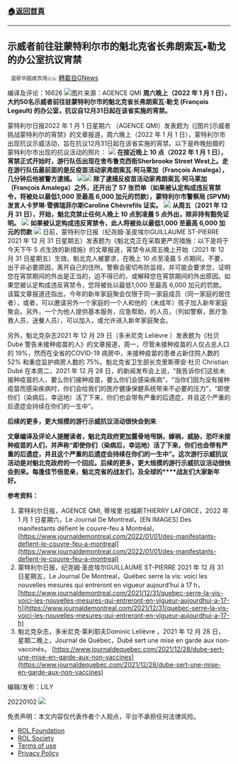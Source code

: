 ###  [:house:返回首頁](https://github.com/ourhimalayas/txt)
---


## 示威者前往驻蒙特利尔市的魁北克省长弗朗索瓦•勒戈的办公室抗议宵禁
` 温哥华圆成农场🇨🇦` [轉載自GNews](https://gnews.org/zh-hans/1815518/)

编译及评论：16626
![](https://assets.gnews.org/wp-content/uploads/2022/01/图片757.png)图片来源：AGENCE QMI
**周六晚上（2022 年 1 月 1 日），大约50名示威者前往驻蒙特利尔市的魁北克省长弗朗索瓦·勒戈 (François Legault) 的办公室，抗议自12月31日起在该省实施的宵禁。**

蒙特利尔日报2022 年 1 月 1 日星期六 （AGENCE QMI）发表题为《[图片]示威者挑战蒙特利尔的宵禁》的文章报道，周六晚上（2022 年 1 月 1 日），蒙特利尔市出现抗议示威活动，旨在抗议12月31日起在该省实施的宵禁。以下是昨晚拍摄的蒙特利尔市出现的抗议活动的照片：
![](https://assets.gnews.org/wp-content/uploads/2022/01/图片758.png)
**在接近晚上 10 点（2022 年 1 月 1 日），宵禁正式开始时，游行队伍出现在舍布鲁克西街Sherbrooke Street West上。走在游行队伍最前面的是反疫苗活动家弗朗索瓦·阿马莱加（François Amalega），几分钟后他被警方逮捕。**
![](https://assets.gnews.org/wp-content/uploads/2022/01/图片759.png)![](https://assets.gnews.org/wp-content/uploads/2022/01/图片780.png)
**除了逮捕反疫苗活动家弗朗索瓦·阿马莱加（François Amalega）之外，还开出了 57 张罚单（如果被认定构成违反宵禁令，将被处以最低1,000 至最高 6,000 加元的罚款），蒙特利尔市警察局 (SPVM) 发言人卡罗琳·雪佛瑞菲尔斯Caroline Chèvrefils 证实。**
![](https://assets.gnews.org/wp-content/uploads/2022/01/图片781.png)
**从周五（2021 年 12 月 31 日），开始，魁北克禁止任何人晚上 10 点到凌晨 5 点外出，除非持有豁免证明。**
![](https://assets.gnews.org/wp-content/uploads/2022/01/图片782.png)
**如果被认定构成违反宵禁令，此人将被处以最低1,000 至最高 6,000 加元的罚款**
![](https://assets.gnews.org/wp-content/uploads/2022/01/图片783.png)
日前，蒙特利尔日报（纪尧姆·圣皮埃尔GUILLAUME ST-PIERRE 2021 年 12 月 31 日星期五）发表题为《魁北克正在采取更严厉措施：以下是将于今天下午 5 点生效的新措施》的文章报道，宵禁令从周五晚上开始（2021 年 12 月 31 日星期五）生效。魁北克人被要求，在晚上 10 点至凌晨 5 点期间，不要，出于非必要原因，离开自己的住所。警察会密切布防监视，并可能会要求您，证明您在宵禁期间的外出是正当的，迫不得已的，或解释您在宵禁期间的外出原因。如果您被认定构成违反宵禁令，您将被处以最低1,000 至最高 6,000 加元的罚款。该篇文章报道还指出，今年的新年家庭聚会仅限于同一家庭成员（同一家庭的居住者），或者，可以邀请另外一个家庭的一个人和他的（未成年）孩子加入新年家庭聚会。另外，一个为他人提供基本服务，应急帮助，的人员，（列如警察，医疗急救人员，送餐人员），可以加入，或允许进入新年家庭聚会。

另外，魁北克杂志2021 年 12 月 29 日（多米尼克 Lelièvre ）发表题为《杜贝Dubé 警告未接种疫苗的人》的文章报道，周一，尽管未接种疫苗的人仅占总人口的 19%，然而在全省的COVID-19 病房中，未接种疫苗的患者占新住院人数的 52% 和重症监护病房人数的 75%。魁北克省卫生部长克里斯蒂安·杜贝 Christian Dubé 在本周二，2021 年 12 月 28 日，的新闻发布会上说，“我告诉你们这些未接种疫苗的人，要么你们接种疫苗，要么你们会感染疾病”，“当你们因为没有接种疫苗而感染疾病时，你们会给我们的医疗健康保健系统带来不必要的压力”，“即使你们（染病后，幸运地）活了下来，你们也会带有严重的后遗症，并且这个严重的后遗症会持续在你们的一生中”。

**后续的更多，更大规模的游行示威抗议活动很快会到来**

**文章编译及评论人提醒读者，魁北克政府更加露骨地甩锅，嫁祸，威胁，恐吓未接种疫苗的人们，并声称“即使你们（染病后，幸运地）活了下来，你们也会带有严重的后遗症，并且这个严重的后遗症会持续在你们的一生中”。这次游行示威抗议活动是对魁北克政府的一个回应。后续的更多，更大规模的游行示威抗议活动很快会到来。****每逢佳节倍思亲****，****魁北克省的战友们，及****全球的****战友们大家新年好。**

**参考资料：**

1. 蒙特利尔日报，AGENCE QMI, 蒂埃里·拉福斯THIERRY LAFORCE，2022 年 1 月 1 日星期六，Le Journal De Montreal，[EN IMAGES] Des manifestants défient le couvre-feu à Montréal，[https://www.journaldemontreal.com/2022/01/01/des-manifestants-defient-le-couvre-feu-a-montreal](https://www.journaldemontreal.com/2022/01/01/des-manifestants-defient-le-couvre-feu-a-montreal)
2. 蒙特利尔日报，纪尧姆·圣皮埃尔GUILLAUME ST-PIERRE 2021 年 12 月 31 日星期五，Le Journal De Montreal，Québec serre la vis: voici les nouvelles mesures qui entreront en vigueur aujourd’hui à 17 h，[https://www.journaldemontreal.com/2021/12/31/quebec-serre-la-vis-voici-les-nouvelles-mesures-qui-entreront-en-vigueur-aujourdhui-a-17-h](https://www.journaldemontreal.com/2021/12/31/quebec-serre-la-vis-voici-les-nouvelles-mesures-qui-entreront-en-vigueur-aujourdhui-a-17-h)
3. 魁北克杂志，多米尼克·莱利耶夫Dominic Lelièvre ，2021 年 12 月 28 日，星期二晚上，Journal de Québec，Dubé sert une mise en garde aux non-vaccinés， [https://www.journaldequebec.com/2021/12/28/dube-sert-une-mise-en-garde-aux-non-vaccines](https://www.journaldequebec.com/2021/12/28/dube-sert-une-mise-en-garde-aux-non-vaccines)


编辑/发布：LILY

20220102
![](https://assets.gnews.org/wp-content/uploads/2021/11/農場文宣-3.jpg)
 

免责声明：本文内容仅代表作者个人观点，平台不承担任何法律风险。

- [ROL Foundation](https://rolfoundation.org/)
- [ROL Society](https://rolsociety.org/)
- [Terms of use](https://gnews.org/terms-of-use-3/)
- [Privacy Policy](https://gnews.org/privacy-policy/)
